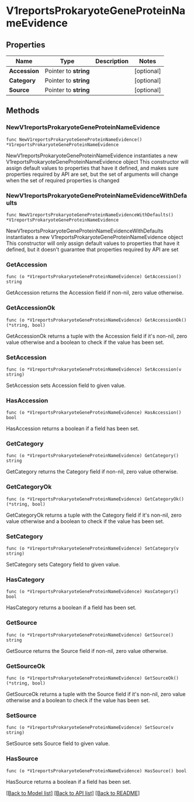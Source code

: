 # V1reportsProkaryoteGeneProteinNameEvidence

## Properties

Name | Type | Description | Notes
------------ | ------------- | ------------- | -------------
**Accession** | Pointer to **string** |  | [optional] 
**Category** | Pointer to **string** |  | [optional] 
**Source** | Pointer to **string** |  | [optional] 

## Methods

### NewV1reportsProkaryoteGeneProteinNameEvidence

`func NewV1reportsProkaryoteGeneProteinNameEvidence() *V1reportsProkaryoteGeneProteinNameEvidence`

NewV1reportsProkaryoteGeneProteinNameEvidence instantiates a new V1reportsProkaryoteGeneProteinNameEvidence object
This constructor will assign default values to properties that have it defined,
and makes sure properties required by API are set, but the set of arguments
will change when the set of required properties is changed

### NewV1reportsProkaryoteGeneProteinNameEvidenceWithDefaults

`func NewV1reportsProkaryoteGeneProteinNameEvidenceWithDefaults() *V1reportsProkaryoteGeneProteinNameEvidence`

NewV1reportsProkaryoteGeneProteinNameEvidenceWithDefaults instantiates a new V1reportsProkaryoteGeneProteinNameEvidence object
This constructor will only assign default values to properties that have it defined,
but it doesn't guarantee that properties required by API are set

### GetAccession

`func (o *V1reportsProkaryoteGeneProteinNameEvidence) GetAccession() string`

GetAccession returns the Accession field if non-nil, zero value otherwise.

### GetAccessionOk

`func (o *V1reportsProkaryoteGeneProteinNameEvidence) GetAccessionOk() (*string, bool)`

GetAccessionOk returns a tuple with the Accession field if it's non-nil, zero value otherwise
and a boolean to check if the value has been set.

### SetAccession

`func (o *V1reportsProkaryoteGeneProteinNameEvidence) SetAccession(v string)`

SetAccession sets Accession field to given value.

### HasAccession

`func (o *V1reportsProkaryoteGeneProteinNameEvidence) HasAccession() bool`

HasAccession returns a boolean if a field has been set.

### GetCategory

`func (o *V1reportsProkaryoteGeneProteinNameEvidence) GetCategory() string`

GetCategory returns the Category field if non-nil, zero value otherwise.

### GetCategoryOk

`func (o *V1reportsProkaryoteGeneProteinNameEvidence) GetCategoryOk() (*string, bool)`

GetCategoryOk returns a tuple with the Category field if it's non-nil, zero value otherwise
and a boolean to check if the value has been set.

### SetCategory

`func (o *V1reportsProkaryoteGeneProteinNameEvidence) SetCategory(v string)`

SetCategory sets Category field to given value.

### HasCategory

`func (o *V1reportsProkaryoteGeneProteinNameEvidence) HasCategory() bool`

HasCategory returns a boolean if a field has been set.

### GetSource

`func (o *V1reportsProkaryoteGeneProteinNameEvidence) GetSource() string`

GetSource returns the Source field if non-nil, zero value otherwise.

### GetSourceOk

`func (o *V1reportsProkaryoteGeneProteinNameEvidence) GetSourceOk() (*string, bool)`

GetSourceOk returns a tuple with the Source field if it's non-nil, zero value otherwise
and a boolean to check if the value has been set.

### SetSource

`func (o *V1reportsProkaryoteGeneProteinNameEvidence) SetSource(v string)`

SetSource sets Source field to given value.

### HasSource

`func (o *V1reportsProkaryoteGeneProteinNameEvidence) HasSource() bool`

HasSource returns a boolean if a field has been set.


[[Back to Model list]](../README.md#documentation-for-models) [[Back to API list]](../README.md#documentation-for-api-endpoints) [[Back to README]](../README.md)


